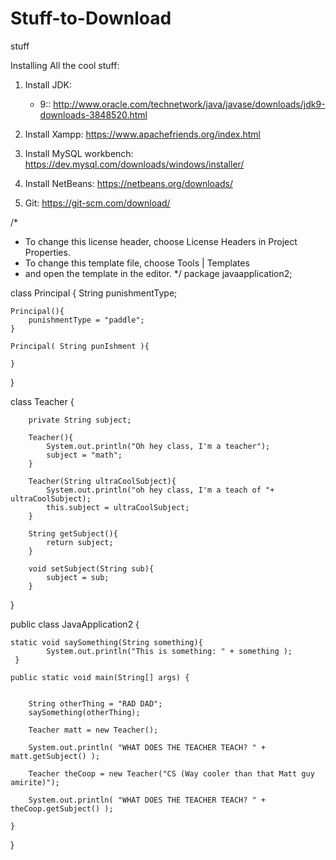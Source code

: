 # Stuff-to-Download
stuff


Installing All the cool stuff:

1. Install JDK: 
   - 9:: http://www.oracle.com/technetwork/java/javase/downloads/jdk9-downloads-3848520.html

2. Install Xampp: https://www.apachefriends.org/index.html

3. Install MySQL workbench: https://dev.mysql.com/downloads/windows/installer/

4. Install NetBeans: https://netbeans.org/downloads/
   
   
5. Git: https://git-scm.com/download/


/*
 * To change this license header, choose License Headers in Project Properties.
 * To change this template file, choose Tools | Templates
 * and open the template in the editor.
 */
package javaapplication2;


class Principal {
    String punishmentType; 
    
    Principal(){
        punishmentType = "paddle";
    }
    
    Principal( String punIshment ){
        
    }
}



class Teacher {
    
        private String subject;
        
        Teacher(){
            System.out.println("Oh hey class, I'm a teacher");
            subject = "math"; 
        }
        
        Teacher(String ultraCoolSubject){
            System.out.println("oh hey class, I'm a teach of "+ ultraCoolSubject); 
            this.subject = ultraCoolSubject; 
        }
        
        String getSubject(){
            return subject; 
        }
        
        void setSubject(String sub){
            subject = sub; 
        }
        
}




public class JavaApplication2 {
    
    static void saySomething(String something){
            System.out.println("This is something: " + something );
     }

    public static void main(String[] args) {
         
        
        String otherThing = "RAD DAD";
        saySomething(otherThing); 
        
        Teacher matt = new Teacher(); 
        
        System.out.println( "WHAT DOES THE TEACHER TEACH? " + matt.getSubject() );

        Teacher theCoop = new Teacher("CS (Way cooler than that Matt guy amirite)");
        
        System.out.println( "WHAT DOES THE TEACHER TEACH? " + theCoop.getSubject() );
        
    }
}

